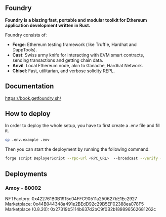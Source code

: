 ## Foundry

**Foundry is a blazing fast, portable and modular toolkit for Ethereum application development written in Rust.**

Foundry consists of:

-   **Forge**: Ethereum testing framework (like Truffle, Hardhat and DappTools).
-   **Cast**: Swiss army knife for interacting with EVM smart contracts, sending transactions and getting chain data.
-   **Anvil**: Local Ethereum node, akin to Ganache, Hardhat Network.
-   **Chisel**: Fast, utilitarian, and verbose solidity REPL.

## Documentation

https://book.getfoundry.sh/

## How to deploy
In order to deploy the whole setup, you have to first create a .env file and fill it.

```bash
cp .env.example .env
```

Then you can start the deployment by running the following command:
```bash
forge script DeployerScript --rpc-url <RPC_URL>  --broadcast --verify --etherscan-api-key <POLYGONSCAN_API_KEY>
```

## Deployments

### Amoy - 80002
NFTFactory: 0x422761B0B1915c04FFC90511a250627bE1Ec2927  
Marketplace: 0x44B044348a491e2BEdD92c29B5EF02388ea078F5  
Marketplace (0.8.20): 0x27319b5114b637d2bC9f0B2b189896562681262c   
